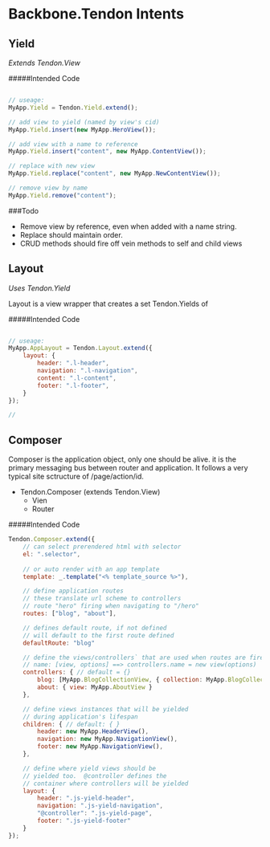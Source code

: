 Backbone.Tendon Intents
======


Yield
---

_Extends Tendon.View_

#####Intended Code

```js

// useage:
MyApp.Yield = Tendon.Yield.extend();

// add view to yield (named by view's cid)
MyApp.Yield.insert(new MyApp.HeroView());

// add view with a name to reference
MyApp.Yield.insert("content", new MyApp.ContentView());

// replace with new view
MyApp.Yield.replace("content", new MyApp.NewContentView());

// remove view by name
MyApp.Yield.remove("content");

```


###Todo

- Remove view by reference, even when added with a name string.
- Replace should maintain order.
- CRUD methods should fire off vein methods to self and child views


Layout
---

_Uses Tendon.Yield_

Layout is a view wrapper that creates a set Tendon.Yields of 

#####Intended Code

```js

// useage:
MyApp.AppLayout = Tendon.Layout.extend({
    layout: {
        header: ".l-header",
        navigation: ".l-navigation",
        content: ".l-content",
        footer: ".l-footer",
    }
});

// 

```



    

Composer
---

Composer is the application object, only one should be alive.  it is the primary messaging bus between router and application.  It follows a very typical site sctructure of /page/action/id.

* Tendon.Composer (extends Tendon.View)
    + Vien
    + Router


#####Intended Code

```js
Tendon.Composer.extend({
    // can select prerendered html with selector
    el: ".selector",
    
    // or auto render with an app template
    template: _.template("<% template_source %>"),

    // define application routes 
    // these translate url scheme to controllers
    // route "hero" firing when navigating to "/hero"
    routes: ["blog", "about"],

    // defines default route, if not defined
    // will default to the first route defined
    defaultRoute: "blog"

    // define the views/controllers` that are used when routes are fired
    // name: [view, options] ==> controllers.name = new view(options)
    controllers: { // default = {}
        blog: [MyApp.BlogCollectionView, { collection: MyApp.BlogCollection }],
        about: { view: MyApp.AboutView }
    },

    // define views instances that will be yielded
    // during application's lifespan
    children: { // default: { }
        header: new MyApp.HeaderView(),
        navigation: new MyApp.NavigationView(),
        footer: new MyApp.NavigationView(),
    },

    // define where yield views should be 
    // yielded too.  @controller defines the
    // container where controllers will be yielded
    layout: {
        header: ".js-yield-header",
        navigation: ".js-yield-navigation",
        "@controller": ".js-yield-page",
        footer: ".js-yield-footer"
    }
});

```

